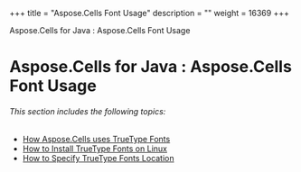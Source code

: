 +++
title = "Aspose.Cells Font Usage" 
description = "" 
weight = 16369 
+++

Aspose.Cells for Java : Aspose.Cells Font Usage  

# Aspose.Cells for Java : Aspose.Cells Font Usage


###### This section includes the following topics:  

*   [How Aspose.Cells uses TrueType Fonts](https://docs2.aspose.com/cells/java/developerguide/technicalarticles/renderingandprinting/asposecellsfontusage/how+aspose.cells+uses+truetype+fonts)
*   [How to Install TrueType Fonts on Linux](https://docs2.aspose.com/cells/java/developerguide/technicalarticles/renderingandprinting/asposecellsfontusage/how+to+install+truetype+fonts+on+linux)
*   [How to Specify TrueType Fonts Location](https://docs2.aspose.com/cells/java/developerguide/technicalarticles/renderingandprinting/asposecellsfontusage/how+to+specify+truetype+fonts+location)

